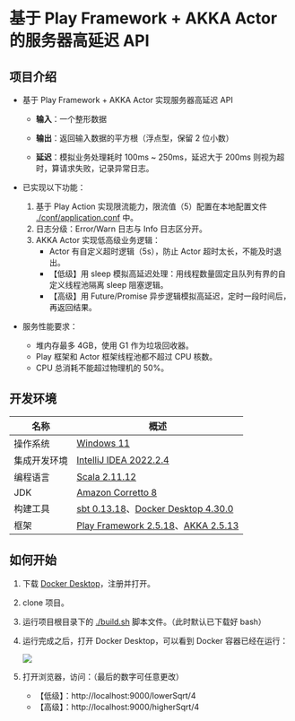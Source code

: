 # 基于 Play Framework + AKKA Actor 的服务器高延迟 API

## 项目介绍

- 基于 Play Framework + AKKA Actor 实现服务器高延迟 API

  - **输入**：一个整形数据

  - **输出**：返回输入数据的平方根（浮点型，保留 2 位小数）

  - **延迟**：模拟业务处理耗时 100ms ~ 250ms，延迟大于 200ms 则视为超时，算请求失败，记录异常日志。

- 已实现以下功能：
  1. 基于 Play Action 实现限流能力，限流值（5）配置在本地配置文件 [./conf/application.conf](https://github.com/YHJYgain/2024_training/blob/master/ExamineDemo/conf/application.conf) 中。
  2. 日志分级：Error/Warn 日志与 Info 日志区分开。
  3. AKKA Actor 实现低高级业务逻辑：
     - Actor 有自定义超时逻辑（5s），防止 Actor 超时太长，不能及时退出。
     - 【低级】用 sleep 模拟高延迟处理：用线程数量固定且队列有界的自定义线程池隔离 sleep 阻塞逻辑。
     - 【高级】用 Future/Promise 异步逻辑模拟高延迟，定时一段时间后，再返回结果。
- 服务性能要求：
  - 堆内存最多 4GB，使用 G1 作为垃圾回收器。
  - Play 框架和 Actor 框架线程池都不超过 CPU 核数。
  - CPU 总消耗不能超过物理机的 50%。

## 开发环境

| 名称         | 概述                                                                                                                         |
| ------------ |----------------------------------------------------------------------------------------------------------------------------|
| 操作系统     | [Windows 11](https://www.microsoft.com/zh-cn/software-download/windows11)                                                  |
| 集成开发环境 | [IntelliJ IDEA 2022.2.4](https://www.jetbrains.com/idea/)                                                                  |
| 编程语言     | [Scala 2.11.12](https://www.scala-lang.org/)                                                                               |
| JDK          | [Amazon Corretto 8](https://docs.aws.amazon.com/zh_cn/corretto/latest/corretto-8-ug/downloads-list.html)                   |
| 构建工具     | [sbt 0.13.18](https://www.scala-sbt.org/download)、[Docker Desktop 4.30.0](https://www.docker.com/products/docker-desktop/) |
| 框架         | [Play Framework 2.5.18](https://www.playframework.com/documentation/2.5.x/Installing)、[AKKA 2.5.13](https://akka.io/)      |

## 如何开始

1. 下载 [Docker Desktop](https://www.docker.com/products/docker-desktop/)，注册并打开。

2. clone 项目。

3. 运行项目根目录下的 [./build.sh](https://github.com/YHJYgain/2024_training/blob/master/ExamineDemo/build.sh) 脚本文件。（此时默认已下载好 bash）

4. 运行完成之后，打开 Docker Desktop，可以看到 Docker 容器已经在运行：

   ![](https://gitee.com/ReGinWZY/figure-bed/raw/master/TyporaImg/202406181822951.png)

5. 打开浏览器，访问：（最后的数字可任意更改）

   - 【低级】：http://localhost:9000/lowerSqrt/4
   - 【高级】：http://localhost:9000/higherSqrt/4

